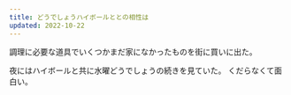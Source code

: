 ```yaml
---
title: どうでしょうハイボールととの相性は
updated: 2022-10-22
---
```


調理に必要な道具でいくつかまだ家になかったものを街に買いに出た。

夜にはハイボールと共に水曜どうでしょうの続きを見ていた。
くだらなくて面白い。
